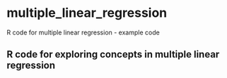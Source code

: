 # multiple_linear_regression
R code for multiple linear regression - example code 
##  R code for exploring concepts in multiple linear regression
